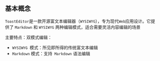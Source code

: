 ## 基本概念

`ToastEditor`是一款开源富文本编辑器（`WYSIWYG`），专为现代` Web `应用设计。它提供了 `Markdown` 和 `WYSIWYG` 两种编辑模式，适合需要灵活内容编辑的场景

主要特点：双模式编辑：

- `WYSIWYG `模式：所见即所得的传统富文本编辑
- `Markdown` 模式：支持` Markdown` 语法编辑